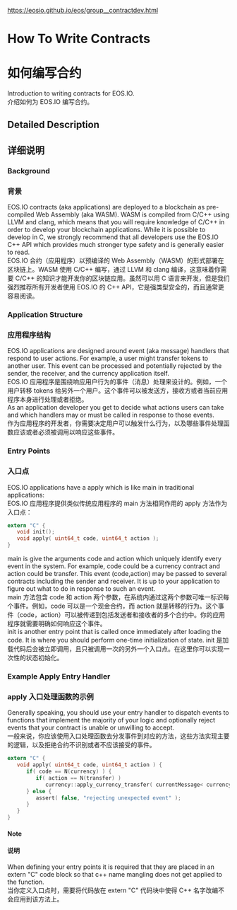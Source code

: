 https://eosio.github.io/eos/group__contractdev.html
# How To Write Contracts
# 如何编写合约
Introduction to writing contracts for EOS.IO.  
介绍如何为 EOS.IO 编写合约。

## Detailed Description
## 详细说明  
### Background
### 背景
EOS.IO contracts (aka applications) are deployed to a blockchain as pre-compiled Web Assembly (aka WASM). WASM is compiled from C/C++ using LLVM and clang, which means that you will require knowledge of C/C++ in order to develop your blockchain applications. While it is possible to develop in C, we strongly recommend that all developers use the EOS.IO C++ API which provides much stronger type safety and is generally easier to read.  
EOS.IO 合约（应用程序）以预编译的 Web Assembly（WASM）的形式部署在区块链上。WASM 使用 C/C++ 编写，通过 LLVM 和 clang 编译，这意味着你需要 C/C++ 的知识才能开发你的区块链应用。虽然可以用 C 语言来开发，但是我们强烈推荐所有开发者使用 EOS.IO 的 C++ API，它是强类型安全的，而且通常更容易阅读。
### Application Structure
### 应用程序结构
EOS.IO applications are designed around event (aka message) handlers that respond to user actions. For example, a user might transfer tokens to another user. This event can be processed and potentially rejected by the sender, the receiver, and the currency application itself.  
EOS.IO 应用程序是围绕响应用户行为的事件（消息）处理来设计的。例如，一个用户转移 tokens 给另外一个用户。这个事件可以被发送方，接收方或者当前应用程序本身进行处理或者拒绝。  
As an application developer you get to decide what actions users can take and which handlers may or must be called in response to those events.  
作为应用程序的开发者，你需要决定用户可以触发什么行为，以及哪些事件处理函数应该或者必须被调用以响应这些事件。
### Entry Points
### 入口点

EOS.IO applications have a apply which is like main in traditional applications:  
EOS.IO 应用程序提供类似传统应用程序的 main 方法相同作用的 apply 方法作为入口点：

```C
extern "C" {
   void init();
   void apply( uint64_t code, uint64_t action );
}
```

main is give the arguments code and action which uniquely identify every event in the system. For example, code could be a currency contract and action could be transfer. This event (code,action) may be passed to several contracts including the sender and receiver. It is up to your application to figure out what to do in response to such an event.  
main 方法包含 code 和 action 两个参数，在系统内通过这两个参数可唯一标识每个事件。例如，code 可以是一个现金合约，而 action 就是转移的行为。这个事件（code，action）可以被传递到包括发送者和接收者的多个合约中。你的应用程序就需要明确如何响应这个事件。  
init is another entry point that is called once immediately after loading the code. It is where you should perform one-time initialization of state.
init 是加载代码后会被立即调用，且只被调用一次的另外一个入口点。在这里你可以实现一次性的状态初始化。

### Example Apply Entry Handler
### apply 入口处理函数的示例
Generally speaking, you should use your entry handler to dispatch events to functions that implement the majority of your logic and optionally reject events that your contract is unable or unwilling to accept.  
一般来说，你应该使用入口处理函数去分发事件到对应的方法，这些方法实现主要的逻辑，以及拒绝合约不识别或者不应该接受的事件。

```C
extern "C" {
   void apply( uint64_t code, uint64_t action ) {
      if( code == N(currency) ) {
         if( action == N(transfer) )
            currency::apply_currency_transfer( currentMessage< currency::Transfer >() );
      } else {
         assert( false, "rejecting unexpected event" );
      }
   }
}
```
#### Note
#### 说明
When defining your entry points it is required that they are placed in an extern "C" code block so that c++ name mangling does not get applied to the function.  
当你定义入口点时，需要将代码放在 extern "C" 代码块中使得 C++ 名字改编不会应用到该方法上。

